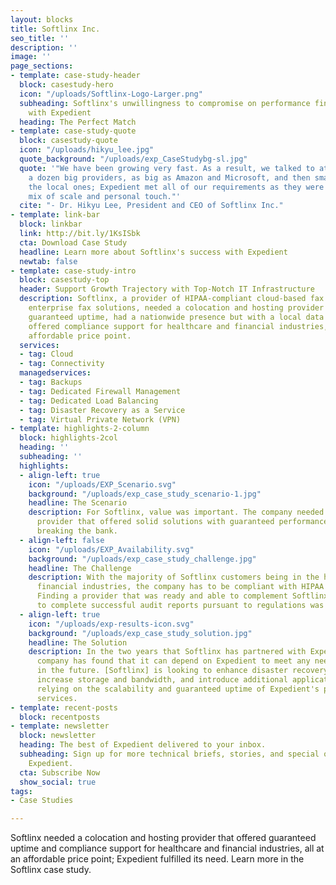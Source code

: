 ```yaml
---
layout: blocks
title: Softlinx Inc.
seo_title: ''
description: ''
image: ''
page_sections:
- template: case-study-header
  block: casestudy-hero
  icon: "/uploads/Softlinx-Logo-Larger.png"
  subheading: Softlinx's unwillingness to compromise on performance finds ideal partner
    with Expedient
  heading: The Perfect Match
- template: case-study-quote
  block: casestudy-quote
  icon: "/uploads/hikyu_lee.jpg"
  quote_background: "/uploads/exp_CaseStudybg-sl.jpg"
  quote: '"We have been growing very fast. As a result, we talked to at least half
    a dozen big providers, as big as Amazon and Microsoft, and then small ones and
    the local ones; Expedient met all of our requirements as they were the perfect
    mix of scale and personal touch."'
  cite: "- Dr. Hikyu Lee, President and CEO of Softlinx Inc."
- template: link-bar
  block: linkbar
  link: http://bit.ly/1KsISbk
  cta: Download Case Study
  headline: Learn more about Softlinx's success with Expedient
  newtab: false
- template: case-study-intro
  block: casestudy-top
  header: Support Growth Trajectory with Top-Notch IT Infrastructure
  description: Softlinx, a provider of HIPAA-compliant cloud-based fax services and
    enterprise fax solutions, needed a colocation and hosting provider that offered
    guaranteed uptime, had a nationwide presence but with a local data center, and
    offered compliance support for healthcare and financial industries, all at an
    affordable price point.
  services:
  - tag: Cloud
  - tag: Connectivity
  managedservices:
  - tag: Backups
  - tag: Dedicated Firewall Management
  - tag: Dedicated Load Balancing
  - tag: Disaster Recovery as a Service
  - tag: Virtual Private Network (VPN)
- template: highlights-2-column
  block: highlights-2col
  heading: ''
  subheading: ''
  highlights:
  - align-left: true
    icon: "/uploads/EXP_Scenario.svg"
    background: "/uploads/exp_case_study_scenario-1.jpg"
    headline: The Scenario
    description: For Softlinx, value was important. The company needed a full-service
      provider that offered solid solutions with guaranteed performance but without
      breaking the bank.
  - align-left: false
    icon: "/uploads/EXP_Availability.svg"
    background: "/uploads/exp_case_study_challenge.jpg"
    headline: The Challenge
    description: With the majority of Softlinx customers being in the healthcare or
      financial industries, the company has to be compliant with HIPAA and PCI-DSS.
      Finding a provider that was ready and able to complement Softlinx's efforts
      to complete successful audit reports pursuant to regulations was necessary.
  - align-left: true
    icon: "/uploads/exp-results-icon.svg"
    background: "/uploads/exp_case_study_solution.jpg"
    headline: The Solution
    description: In the two years that Softlinx has partnered with Expedient, the
      company has found that it can depend on Expedient to meet any needs, now and
      in the future. [Softlinx] is looking to enhance disaster recovery capabilities,
      increase storage and bandwidth, and introduce additional application services
      relying on the scalability and guaranteed uptime of Expedient's products and
      services.
- template: recent-posts
  block: recentposts
- template: newsletter
  block: newsletter
  heading: The best of Expedient delivered to your inbox.
  subheading: Sign up for more technical briefs, stories, and special offers from
    Expedient.
  cta: Subscribe Now
  show_social: true
tags:
- Case Studies

---
```

Softlinx needed a colocation and hosting provider that offered guaranteed uptime and compliance support for healthcare and financial industries, all at an affordable price point; Expedient fulfilled its need. Learn more in the Softlinx case study.